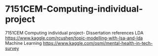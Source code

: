 # 7151CEM-Computing-individual-project
7151CEM Computing individual project- Dissertation
references
LDA
https://www.kaggle.com/rcushen/topic-modelling-with-lsa-and-lda
Machine Learning
https://www.kaggle.com/osmi/mental-health-in-tech-survey

